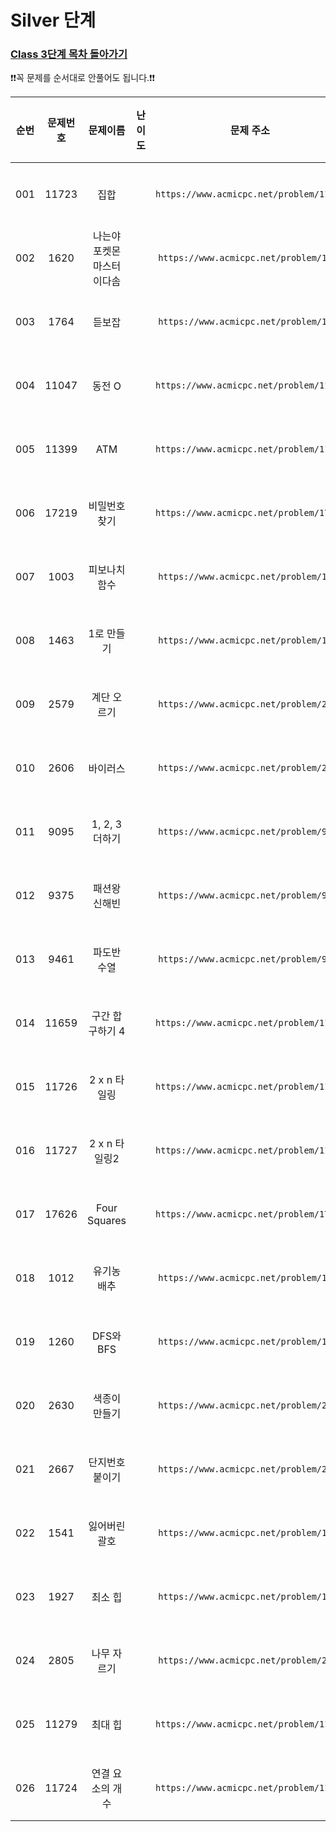# Silver 단계

### [Class 3단계 목차 돌아가기](../README.md)

❗️❗️꼭 문제를 순서대로 안풀어도 됩니다.❗️❗️

| 순번  | 문제번호  |      문제이름       |                                 난이도                                  |                    문제 주소                    |               풀이링크                | 상태  | 개인적인 난이도 |
|:---:|:-----:|:---------------:|:--------------------------------------------------------------------:|:-------------------------------------------:|:---------------------------------:|:---------:|:--------:|
| 001 | 11723 |       집합        | <img src ="https://static.solved.ac/tier_small/6.svg" width = "15">  | ```https://www.acmicpc.net/problem/11723``` |      [바로 가기](./집합/README.md)      |![DONE](https://img.shields.io/badge/DONE-brightgreen) |  ★☆☆☆☆   |
| 002 | 1620  | 나는야 포켓몬 마스터 이다솜 | <img src ="https://static.solved.ac/tier_small/7.svg" width = "15">  | ```https://www.acmicpc.net/problem/1620```  | [바로 가기](./나는야포켓몬마스터이다솜/README.md) |![DONE](https://img.shields.io/badge/DONE-brightgreen) |  ★★☆☆☆   |
| 003 | 1764  |       듣보잡       | <img src ="https://static.solved.ac/tier_small/7.svg" width = "15">  | ```https://www.acmicpc.net/problem/1764```  |     [바로 가기](./듣보잡/README.md)      |![DONE](https://img.shields.io/badge/DONE-brightgreen) |  ★★★☆☆   |
| 004 | 11047 |      동전 O       | <img src ="https://static.solved.ac/tier_small/7.svg" width = "15">  | ```https://www.acmicpc.net/problem/11047``` |     [바로 가기](./동전O/README.md)      |![DONE](https://img.shields.io/badge/DONE-brightgreen) |  ★☆☆☆☆   |
| 005 | 11399 |       ATM       | <img src ="https://static.solved.ac/tier_small/7.svg" width = "15">  | ```https://www.acmicpc.net/problem/11399``` |     [바로 가기](./ATM/README.md)      |![DONE](https://img.shields.io/badge/DONE-brightgreen) |  ★☆☆☆☆   |
| 006 | 17219 |     비밀번호찾기      | <img src ="https://static.solved.ac/tier_small/7.svg" width = "15">  | ```https://www.acmicpc.net/problem/17219``` |    [바로 가기](./비밀번호찾기/README.md)    |![DONE](https://img.shields.io/badge/DONE-brightgreen) |  ★☆☆☆☆   |
| 007 | 1003  |     피보나치 함수     | <img src ="https://static.solved.ac/tier_small/8.svg" width = "15">  | ```https://www.acmicpc.net/problem/1003```  |    [바로 가기](./피보나치함수/README.md)    |![DONE](https://img.shields.io/badge/DONE-brightgreen) |  ★★★☆☆   |
| 008 | 1463  |     1로 만들기      | <img src ="https://static.solved.ac/tier_small/8.svg" width = "15">  | ```https://www.acmicpc.net/problem/1463```  |   [바로 가기](./숫자1로만들기/README.md)    |![DONE](https://img.shields.io/badge/DONE-brightgreen) |  ★★★☆☆   |
| 009 | 2579  |     계단 오르기      | <img src ="https://static.solved.ac/tier_small/8.svg" width = "15">  | ```https://www.acmicpc.net/problem/2579```  |    [바로 가기](./계단오르기/README.md)     |![DONE](https://img.shields.io/badge/DONE-brightgreen) |  ★★★☆☆   |
| 010 | 2606  |      바이러스       | <img src ="https://static.solved.ac/tier_small/8.svg" width = "15">  | ```https://www.acmicpc.net/problem/2606```  |     [바로 가기](./바이러스/README.md)     |![DONE](https://img.shields.io/badge/DONE-brightgreen) |  ★★☆☆☆   |
| 011 | 9095  |   1, 2, 3 더하기   | <img src ="https://static.solved.ac/tier_small/8.svg" width = "15">  | ```https://www.acmicpc.net/problem/9095```  |    [바로 가기](./일이삼더하기/README.md)    |![DONE](https://img.shields.io/badge/DONE-brightgreen) |  ★★☆☆☆   |
| 012 | 9375  |     패션왕 신해빈     | <img src ="https://static.solved.ac/tier_small/8.svg" width = "15">  | ```https://www.acmicpc.net/problem/9375```  |    [바로 가기](./패션왕신해빈/README.md)    |![DONE](https://img.shields.io/badge/DONE-brightgreen) |  ★★★☆☆   |
| 013 | 9461  |     파도반 수열      | <img src ="https://static.solved.ac/tier_small/8.svg" width = "15">  | ```https://www.acmicpc.net/problem/9461```  |    [바로 가기](./파도반수열/README.md)     |![DONE](https://img.shields.io/badge/DONE-brightgreen) |  ★★☆☆☆   |
| 014 | 11659 |   구간 합 구하기 4    | <img src ="https://static.solved.ac/tier_small/8.svg" width = "15">  | ```https://www.acmicpc.net/problem/11659``` |   [바로 가기](./구간합구하기4/README.md)    |![DONE](https://img.shields.io/badge/DONE-brightgreen) |  ★★★☆☆   |
| 015 | 11726 |    2 x n 타일링    | <img src ="https://static.solved.ac/tier_small/8.svg" width = "15">  | ```https://www.acmicpc.net/problem/11726``` |    [바로 가기](./이xN타일링/README.md)    |![DONE](https://img.shields.io/badge/DONE-brightgreen) |  ★★☆☆☆   |
| 016 | 11727 |   2 x n 타일링2    | <img src ="https://static.solved.ac/tier_small/8.svg" width = "15">  | ```https://www.acmicpc.net/problem/11727``` |   [바로 가기](./이xN타일링2/README.md)    |![DONE](https://img.shields.io/badge/DONE-brightgreen) |  ★★★☆☆   |
| 017 | 17626 |  Four Squares   | <img src ="https://static.solved.ac/tier_small/8.svg" width = "15">  | ```https://www.acmicpc.net/problem/17626``` | [바로 가기](./FourSquares/README.md)  |![DONE](https://img.shields.io/badge/DONE-brightgreen) |  ★★★☆☆   |
| 018 | 1012  |     유기농 배추      | <img src ="https://static.solved.ac/tier_small/9.svg" width = "15">  | ```https://www.acmicpc.net/problem/1012```  |    [바로 가기](./유기농배추/README.md)     |![DONE](https://img.shields.io/badge/DONE-brightgreen) |  ★★★☆☆   |
| 019 | 1260  |    DFS와 BFS     | <img src ="https://static.solved.ac/tier_small/9.svg" width = "15">  | ```https://www.acmicpc.net/problem/1260```  |   [바로 가기](./DFS와BFS/README.md)    |![DONE](https://img.shields.io/badge/DONE-brightgreen) |  ★★☆☆☆   |
| 020 | 2630  |     색종이 만들기     | <img src ="https://static.solved.ac/tier_small/9.svg" width = "15">  | ```https://www.acmicpc.net/problem/2630```  |    [바로 가기](./색종이만들기/README.md)    |![DONE](https://img.shields.io/badge/DONE-brightgreen) |  ★★★☆☆   |
| 021 | 2667  |     단지번호붙이기     | <img src ="https://static.solved.ac/tier_small/10.svg" width = "15"> | ```https://www.acmicpc.net/problem/2667```  |   [바로 가기](./단지번호붙이기/README.md)    |![DONE](https://img.shields.io/badge/DONE-brightgreen) |  ★★☆☆☆   |
| 022 | 1541  |     잃어버린 괄호     | <img src ="https://static.solved.ac/tier_small/9.svg" width = "15">  | ```https://www.acmicpc.net/problem/1541```  |    [바로 가기](./잃어버린괄호/README.md)    |![DONE](https://img.shields.io/badge/DONE-brightgreen) |  ★★☆☆☆   |
| 023 | 1927  |      최소 힙       | <img src ="https://static.solved.ac/tier_small/9.svg" width = "15">  | ```https://www.acmicpc.net/problem/1927```  |     [바로 가기](./최소힙/README.md)      |![DONE](https://img.shields.io/badge/DONE-brightgreen) |   ★☆☆☆☆   |
| 024 | 2805  |     나무 자르기      | <img src ="https://static.solved.ac/tier_small/9.svg" width = "15">  | ```https://www.acmicpc.net/problem/2805```  |    [바로 가기](./나무자르기/README.md)     |![DONE](https://img.shields.io/badge/DONE-brightgreen) |   ★☆☆☆☆   |
| 025 | 11279 |      최대 힙       | <img src ="https://static.solved.ac/tier_small/9.svg" width = "15">  | ```https://www.acmicpc.net/problem/11279``` |     [바로 가기](./최대힙/README.md)      |![DONE](https://img.shields.io/badge/DONE-brightgreen) |   ★☆☆☆☆   |
| 026 | 11724 |    연결 요소의 개수    | <img src ="https://static.solved.ac/tier_small/9.svg" width = "15">  | ```https://www.acmicpc.net/problem/11724``` |   [바로 가기](./연결요소의개수/README.md)    |![DONE](https://img.shields.io/badge/DONE-brightgreen) |   ★☆☆☆☆   |